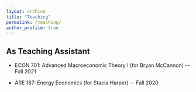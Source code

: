 ```yaml
---
layout: archive
title: "Teaching"
permalink: /teaching/
author_profile: true
---
```



## As Teaching Assistant

- ECON 701: Advanced Macroeconomic Theory I (for Bryan McCannon) -- Fall 2021

- ARE 187: Energy Economics (for Stacia Harper) -- Fall 2020


